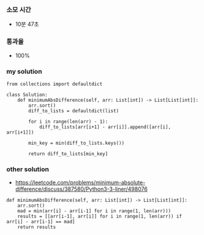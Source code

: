 ### 소모 시간
- 10분 47초

### 통과율
- 100%

### my solution
```
from collections import defaultdict

class Solution:
    def minimumAbsDifference(self, arr: List[int]) -> List[List[int]]:
        arr.sort()
        diff_to_lists = defaultdict(list)
        
        for i in range(len(arr) - 1):
            diff_to_lists[arr[i+1] - arr[i]].append([arr[i], arr[i+1]])
        
        min_key = min(diff_to_lists.keys())
        
        return diff_to_lists[min_key]
```

### other solution
- https://leetcode.com/problems/minimum-absolute-difference/discuss/387580/Python3-3-liner/498076
```
def minimumAbsDifference(self, arr: List[int]) -> List[List[int]]:
    arr.sort()
    mad = min(arr[i] - arr[i-1] for i in range(1, len(arr)))
    results = [[arr[i-1], arr[i]] for i in range(1, len(arr)) if arr[i] - arr[i-1] == mad]
    return results
```